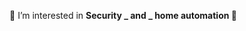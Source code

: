 **👀** I’m interested in **Security _ and _ home automation 👀** 

<!---
Thepowa753/Thepowa753 is a ✨ special ✨ repository because its `README.md` (this file) appears on your GitHub profile.
You can click the Preview link to take a look at your changes.
--->
